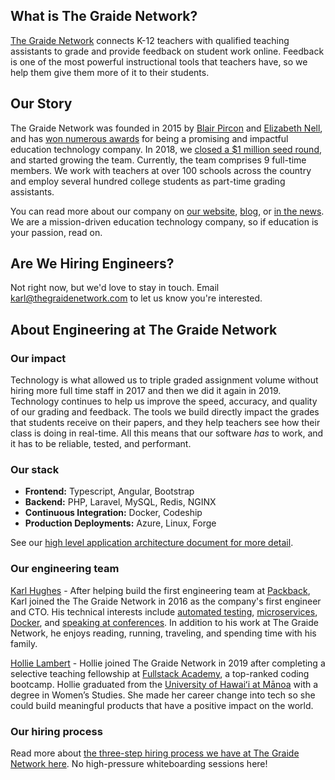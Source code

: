 ## What is The Graide Network?

[The Graide Network](https://www.thegraidenetwork.com/) connects K-12 teachers with qualified teaching assistants to grade and provide feedback on student work online. Feedback is one of the most powerful instructional tools that teachers have, so we help them give them more of it to their students.

## Our Story

The Graide Network was founded in 2015 by [Blair Pircon](https://www.linkedin.com/in/blairmpircon/) and [Elizabeth Nell](https://www.linkedin.com/in/enell/), and has [won numerous awards](https://www.thegraidenetwork.com/awards-recognitions/) for being a promising and impactful education technology company. In 2018, we [closed a $1 million seed round](https://www.thegraidenetwork.com/blog-all/graidenetwork-announces-1-million-seed-round), and started growing the team. Currently, the team comprises 9 full-time members. We work with teachers at over 100 schools across the country and employ several hundred college students as part-time grading assistants.

You can read more about our company on [our website](https://www.thegraidenetwork.com/), [blog](https://www.thegraidenetwork.com/blog/), or [in the news](https://www.thegraidenetwork.com/news/). We are a mission-driven education technology company, so if education is your passion, read on. 

## Are We Hiring Engineers?

Not right now, but we'd love to stay in touch. Email [karl@thegraidenetwork.com](mailto:karl@thegraidenetwork.com) to let us know you're interested.

## About Engineering at The Graide Network

### Our impact

Technology is what allowed us to triple graded assignment volume without hiring more full time staff in 2017 and then we did it again in 2019. Technology continues to help us improve the speed, accuracy, and quality of our grading and feedback. The tools we build directly impact the grades that students receive on their papers, and they help teachers see how their class is doing in real-time. All this means that our software _has_ to work, and it has to be reliable, tested, and performant.

### Our stack

- **Frontend:** Typescript, Angular, Bootstrap
- **Backend:** PHP, Laravel, MySQL, Redis, NGINX
- **Continuous Integration:** Docker, Codeship
- **Production Deployments:** Azure, Linux, Forge

See our [high level application architecture document for more detail](https://docs.google.com/drawings/d/1gHQoLr_zEwwn1o-pqSG7DSjPj-as58DbDlGBqVM1G7U/edit?usp=sharing).

### Our engineering team

[Karl Hughes](https://www.linkedin.com/in/karllhughes/) - After helping build the first engineering team at [Packback](https://www.packback.co/), Karl joined the The Graide Network in 2016 as the company's first engineer and CTO. His technical interests include [automated testing](https://www.youtube.com/watch?v=NcQryexNKhM), [microservices](https://www.youtube.com/watch?v=Q8iqzB0za6A), [Docker](https://www.karllhughes.com/posts/shiphp-book), and [speaking at conferences](http://www.karllhughes.com/posts/one-year-conference-summary). In addition to his work at The Graide Network, he enjoys reading, running, traveling, and spending time with his family.

[Hollie Lambert](https://www.linkedin.com/in/hollielambert/) - Hollie joined The Graide Network in 2019 after completing a selective teaching fellowship at [Fullstack Academy](https://www.fullstackacademy.com/), a top-ranked coding bootcamp. Hollie graduated from the [University of Hawaiʻi at Mānoa](https://manoa.hawaii.edu/) with a degree in Women’s Studies. She made her career change into tech so she could build meaningful products that have a positive impact on the world.

### Our hiring process

Read more about [the three-step hiring process we have at The Graide Network here](https://github.com/thegraidenetwork/job-openings/blob/master/process.md). No high-pressure whiteboarding sessions here!

